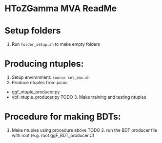 # HToZGamma MVA ReadMe

# Setup folders
1. Run ```folder_setup.sh``` to make empty folders

# Producing ntuples:
1. Setup environment: ```source set_env.sh```
2. Produce ntuples from picos
  - ggf_ntuple_producer.py
  - vbf_ntuple_producer.py
TODO 3. Make training and testing ntuples

# Procedure for making BDTs:
1. Make ntuples using procedure above
TODO 2. run the BDT producer file with root (e.g. root ggF_BDT_producer.C)
